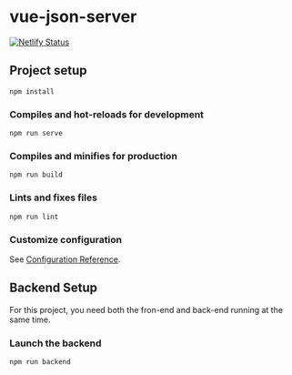 # vue-json-server
[![Netlify Status](https://api.netlify.com/api/v1/badges/4dc6040e-8e01-4b32-8895-f1a1907e0db4/deploy-status)](https://app.netlify.com/sites/hardcore-raman-75b4ea/deploys)

## Project setup
```
npm install
```

### Compiles and hot-reloads for development
```
npm run serve
```

### Compiles and minifies for production
```
npm run build
```

### Lints and fixes files
```
npm run lint
```

### Customize configuration
See [Configuration Reference](https://cli.vuejs.org/config/).

## Backend Setup

For this project, you need both the fron-end and back-end running at the same time.

### Launch the backend
```
npm run backend
```
